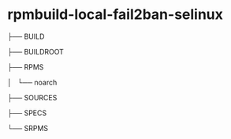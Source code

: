 # rpmbuild-local-fail2ban-selinux

├── BUILD

├── BUILDROOT

├── RPMS

│   └── noarch

├── SOURCES

├── SPECS

└── SRPMS

